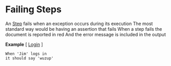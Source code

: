 # Failing Steps

An [Step](https://github.com/limadelic/contextual/blob/master/docs/Steps.md) fails when an exception occurs during its execution
The most standard way would be having an assertion that fails
When a step fails the document is reported in red
And the error message is included in the output

**Example** [ [Login](https://github.com/limadelic/contextual/blob/master/docs/src/login.coffee) ]
```
When 'Jim' logs in  
it should say 'wuzup'  
```

